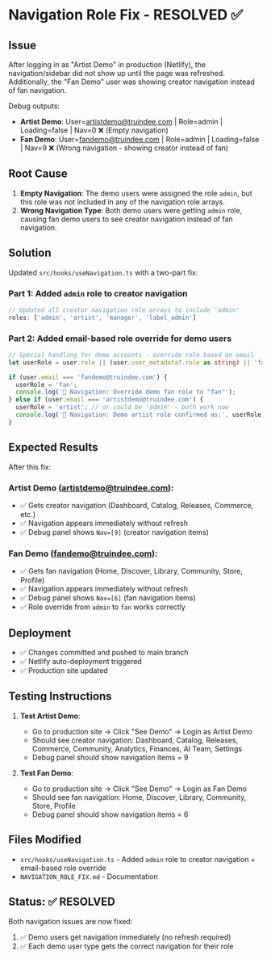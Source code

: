# Navigation Role Fix - RESOLVED ✅

## Issue
After logging in as "Artist Demo" in production (Netlify), the navigation/sidebar did not show up until the page was refreshed. Additionally, the "Fan Demo" user was showing creator navigation instead of fan navigation.

Debug outputs:
- **Artist Demo**: User=artistdemo@truindee.com | Role=admin | Loading=false | Nav=0 ❌ (Empty navigation)
- **Fan Demo**: User=fandemo@truindee.com | Role=admin | Loading=false | Nav=9 ❌ (Wrong navigation - showing creator instead of fan)

## Root Cause
1. **Empty Navigation**: The demo users were assigned the role `admin`, but this role was not included in any of the navigation role arrays.
2. **Wrong Navigation Type**: Both demo users were getting `admin` role, causing fan demo users to see creator navigation instead of fan navigation.

## Solution
Updated `src/hooks/useNavigation.ts` with a two-part fix:

### Part 1: Added `admin` role to creator navigation
```typescript
// Updated all creator navigation role arrays to include 'admin'
roles: ['admin', 'artist', 'manager', 'label_admin']
```

### Part 2: Added email-based role override for demo users
```typescript
// Special handling for demo accounts - override role based on email
let userRole = user.role || (user.user_metadata?.role as string) || 'fan';

if (user.email === 'fandemo@truindee.com') {
  userRole = 'fan';
  console.log('🧭 Navigation: Override demo fan role to "fan"');
} else if (user.email === 'artistdemo@truindee.com') {
  userRole = 'artist'; // or could be 'admin' - both work now
  console.log('🧭 Navigation: Demo artist role confirmed as:', userRole);
}
```

## Expected Results
After this fix:

### Artist Demo (artistdemo@truindee.com):
- ✅ Gets creator navigation (Dashboard, Catalog, Releases, Commerce, etc.)
- ✅ Navigation appears immediately without refresh
- ✅ Debug panel shows `Nav=[9]` (creator navigation items)

### Fan Demo (fandemo@truindee.com):
- ✅ Gets fan navigation (Home, Discover, Library, Community, Store, Profile)
- ✅ Navigation appears immediately without refresh  
- ✅ Debug panel shows `Nav=[6]` (fan navigation items)
- ✅ Role override from `admin` to `fan` works correctly

## Deployment
- ✅ Changes committed and pushed to main branch
- ✅ Netlify auto-deployment triggered
- ✅ Production site updated

## Testing Instructions
1. **Test Artist Demo**:
   - Go to production site → Click "See Demo" → Login as Artist Demo
   - Should see creator navigation: Dashboard, Catalog, Releases, Commerce, Community, Analytics, Finances, AI Team, Settings
   - Debug panel should show navigation items = 9

2. **Test Fan Demo**:
   - Go to production site → Click "See Demo" → Login as Fan Demo  
   - Should see fan navigation: Home, Discover, Library, Community, Store, Profile
   - Debug panel should show navigation items = 6

## Files Modified
- `src/hooks/useNavigation.ts` - Added `admin` role to creator navigation + email-based role override
- `NAVIGATION_ROLE_FIX.md` - Documentation

## Status: ✅ RESOLVED
Both navigation issues are now fixed:
1. ✅ Demo users get navigation immediately (no refresh required)
2. ✅ Each demo user type gets the correct navigation for their role
